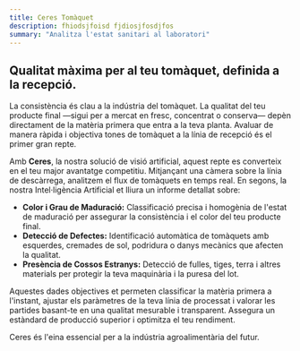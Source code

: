 ```yaml
---
title: Ceres Tomàquet
description: fhiodsjfoisd fjdiosjfosdjfos
summary: "Analitza l'estat sanitari al laboratori"
---
```



## Qualitat màxima per al teu tomàquet, definida a la recepció.

La consistència és clau a la indústria del tomàquet. La qualitat del teu producte final —sigui per a mercat en fresc, concentrat o conserva— depèn directament de la matèria primera que entra a la teva planta. Avaluar de manera ràpida i objectiva tones de tomàquet a la línia de recepció és el primer gran repte.

Amb **Ceres**, la nostra solució de visió artificial, aquest repte es converteix en el teu major avantatge competitiu. Mitjançant una càmera sobre la línia de descàrrega, analitzem el flux de tomàquets en temps real. En segons, la nostra Intel·ligència Artificial et lliura un informe detallat sobre:

* **Color i Grau de Maduració:** Classificació precisa i homogènia de l'estat de maduració per assegurar la consistència i el color del teu producte final.
* **Detecció de Defectes:** Identificació automàtica de tomàquets amb esquerdes, cremades de sol, podridura o danys mecànics que afecten la qualitat.
* **Presència de Cossos Estranys:** Detecció de fulles, tiges, terra i altres materials per protegir la teva maquinària i la puresa del lot.

Aquestes dades objectives et permeten classificar la matèria primera a l'instant, ajustar els paràmetres de la teva línia de processat i valorar les partides basant-te en una qualitat mesurable i transparent. Assegura un estàndard de producció superior i optimitza el teu rendiment.

Ceres és l'eina essencial per a la indústria agroalimentària del futur.
